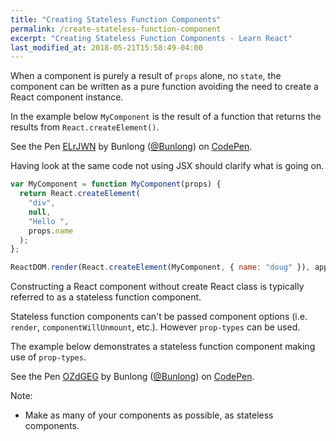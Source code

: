 ```yaml
---
title: "Creating Stateless Function Components"
permalink: /create-stateless-function-component
excerpt: "Creating Stateless Function Components - Learn React"
last_modified_at: 2018-05-21T15:58:49-04:00
---
```


When a component is purely a result of `props` alone, no `state`, the component can be written as a pure function avoiding the need to create a React component instance. 

In the example below `MyComponent` is the result of a function that returns the results from `React.createElement()`.

<p data-height="265" data-theme-id="dark" data-slug-hash="ELrJWN" data-default-tab="result" data-user="Bunlong" data-embed-version="2" data-pen-title="ELrJWN" class="codepen">See the Pen <a href="https://codepen.io/Bunlong/pen/ELrJWN/">ELrJWN</a> by Bunlong (<a href="https://codepen.io/Bunlong">@Bunlong</a>) on <a href="https://codepen.io">CodePen</a>.</p>
<script async src="https://static.codepen.io/assets/embed/ei.js"></script>

Having look at the same code not using JSX should clarify what is going on.

```javascript
var MyComponent = function MyComponent(props) {
  return React.createElement(
    "div",
    null,
    "Hello ",
    props.name
  );
};

ReactDOM.render(React.createElement(MyComponent, { name: "doug" }), app);
```

Constructing a React component without create React class is typically referred to as a stateless function component.

Stateless function components can't be passed component options (i.e. `render`, `componentWillUnmount`, etc.). However `prop-types` can be used.

The example below demonstrates a stateless function component making use of `prop-types`.

<p data-height="265" data-theme-id="dark" data-slug-hash="OZdGEG" data-default-tab="js,result" data-user="Bunlong" data-embed-version="2" data-pen-title="OZdGEG" class="codepen">See the Pen <a href="https://codepen.io/Bunlong/pen/OZdGEG/">OZdGEG</a> by Bunlong (<a href="https://codepen.io/Bunlong">@Bunlong</a>) on <a href="https://codepen.io">CodePen</a>.</p>
<script async src="https://static.codepen.io/assets/embed/ei.js"></script>

Note:

* Make as many of your components as possible, as stateless components.
